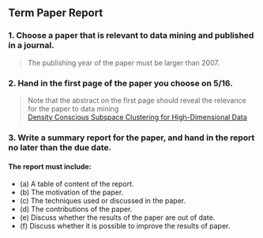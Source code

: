 ## Term Paper Report
### 1. Choose a paper that is relevant to data mining and published in a journal. 
> The publishing year of the paper must be larger than 2007.

### 2. Hand in the first page of the paper you choose on 5/16. 
> Note that the abstract on the first page should reveal the relevance for the paper to data mining <br>
[Density Conscious Subspace Clustering for High-Dimensional Data](http://citeseerx.ist.psu.edu/viewdoc/download;jsessionid=79E6F96A17D5CBB98C476D38494F3E07?doi=10.1.1.206.3789&rep=rep1&type=pdf)

### 3. Write a summary report for the paper, and hand in the report no later than the due date. <br>
#### The report must include:
* (a) A table of content of the report.
* (b) The motivation of the paper.
* (c) The techniques used or discussed in the paper.
* (d) The contributions of the paper.
* (e) Discuss whether the results of the paper are out of date.
* (f) Discuss whether it is possible to improve the results of paper.
